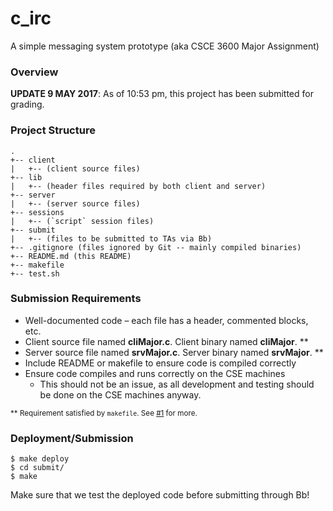 # c\_irc

A simple messaging system prototype (aka CSCE 3600 Major Assignment)

### Overview

**UPDATE 9 MAY 2017**: As of 10:53 pm, this project has been submitted for grading.

### Project Structure

```
.
+-- client
|   +-- (client source files)
+-- lib
|   +-- (header files required by both client and server)
+-- server
|   +-- (server source files)
+-- sessions
|   +-- (`script` session files)
+-- submit
|   +-- (files to be submitted to TAs via Bb)
+-- .gitignore (files ignored by Git -- mainly compiled binaries)
+-- README.md (this README)
+-- makefile
+-- test.sh
```

### Submission Requirements

- Well-documented code – each file has a header, commented blocks, etc.
- Client source file named **cliMajor.c**. Client binary named **cliMajor**. \*\*
- Server source file named **srvMajor.c**. Server binary named **srvMajor**. \*\*
- Include README or makefile to ensure code is compiled correctly
- Ensure code compiles and runs correctly on the CSE machines
  - This should not be an issue, as all development and testing should be done on the CSE machines anyway.

<sup>\*\* Requirement satisfied by `makefile`. See [#1](https://github.com/ChaoticWeg/csce3600-major/issues/1) for more.</sup>

### Deployment/Submission

```
$ make deploy
$ cd submit/
$ make
```

Make sure that we test the deployed code before submitting through Bb!
